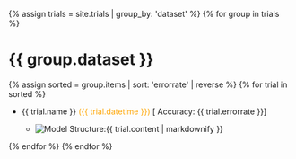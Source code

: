 {% assign trials = site.trials | group_by: 'dataset' %}
{% for group in trials %}
  <h1>{{ group.dataset }}</h1>
  {% assign sorted = group.items | sort: 'errorrate' | reverse %}
  {% for trial in sorted  %}
   <ul>
    <li>{{ trial.name }} <span style="color:orange;">({{ trial.datetime }})</span> [ Accuracy: {{ trial.errorrate }}]</li>
    <ul>
      <li><img src="models/{{ trial.img }}" alt="Model Structure: ">{{ trial.content | markdownify }}</li>
    </ul>
  </ul>
  {% endfor %}
{% endfor %}
